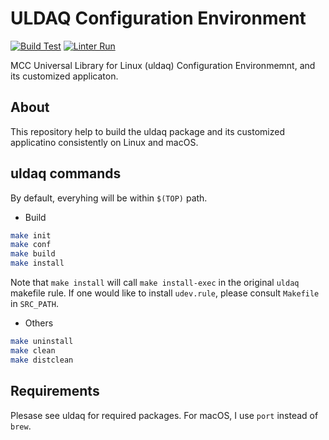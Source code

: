 # ULDAQ Configuration Environment

[![Build Test](https://github.com/jeonghanlee/uldaq-env/actions/workflows/build.yml/badge.svg)](https://github.com/jeonghanlee/uldaq-env/actions/workflows/build.yml)
[![Linter Run](https://github.com/jeonghanlee/uldaq-env/actions/workflows/linter.yml/badge.svg)](https://github.com/jeonghanlee/uldaq-env/actions/workflows/linter.yml)

MCC Universal Library for Linux (uldaq) Configuration Environmemnt, and its customized applicaton.

## About
This repository help to build the uldaq package and its customized applicatino consistently on Linux and macOS.

## uldaq commands

By default, everyhing will be within `$(TOP)` path.

* Build

```bash
make init
make conf
make build
make install
```

Note that `make install` will call `make install-exec` in the original `uldaq` makefile rule. If one would like to install `udev.rule`, please consult `Makefile` in `SRC_PATH`.

* Others

```bash
make uninstall
make clean
make distclean
```

## Requirements

Plesase see uldaq for required packages. For macOS, I use `port` instead of `brew`.
